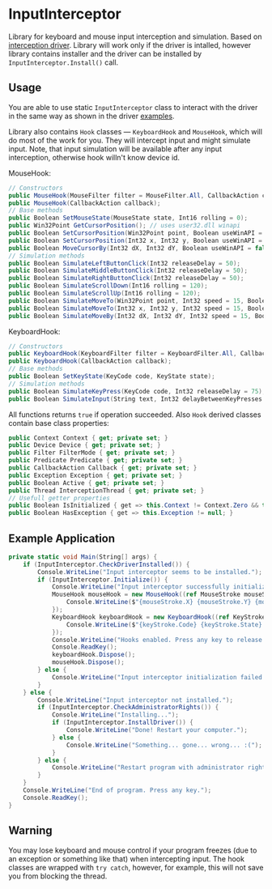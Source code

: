 # InputInterceptor

Library for keyboard and mouse input interception and simulation. Based on [interception driver](http://www.oblita.com/interception.html). Library will work only if the driver is intalled, however library contains installer and the driver can be installed by `InputInterceptor.Install()` call.

## Usage

You are able to use static `InputInterceptor` class to interact with the driver in the same way as shown in the driver [examples](http://www.oblita.com/interception.html).

Library also contains `Hook` classes — `KeyboardHook` and `MouseHook`, which will do most of the work for you. They will intercept input and might simulate input. Note, that input simulation will be available after any input interception, otherwise hook willn't know device id.

MouseHook:
```C#
// Constructors
public MouseHook(MouseFilter filter = MouseFilter.All, CallbackAction callback = null);
public MouseHook(CallbackAction callback);
// Base methods
public Boolean SetMouseState(MouseState state, Int16 rolling = 0);
public Win32Point GetCursorPosition(); // uses user32.dll winapi
public Boolean SetCursorPosition(Win32Point point, Boolean useWinAPI = false, Boolean useWinAPIOnly = false);
public Boolean SetCursorPosition(Int32 x, Int32 y, Boolean useWinAPI = false, Boolean useWinAPIOnly = false);
public Boolean MoveCursorBy(Int32 dX, Int32 dY, Boolean useWinAPI = false, Boolean useWinAPIOnly = false);
// Simulation methods
public Boolean SimulateLeftButtonClick(Int32 releaseDelay = 50);
public Boolean SimulateMiddleButtonClick(Int32 releaseDelay = 50);
public Boolean SimulateRightButtonClick(Int32 releaseDelay = 50);
public Boolean SimulateScrollDown(Int16 rolling = 120);
public Boolean SimulateScrollUp(Int16 rolling = 120);
public Boolean SimulateMoveTo(Win32Point point, Int32 speed = 15, Boolean useWinAPI = false, Boolean useWinAPIOnly = false);
public Boolean SimulateMoveTo(Int32 x, Int32 y, Int32 speed = 15, Boolean useWinAPI = false, Boolean useWinAPIOnly = false);
public Boolean SimulateMoveBy(Int32 dX, Int32 dY, Int32 speed = 15, Boolean useWinAPI = false, Boolean useWinAPIOnly = false);
```

KeyboardHook:
```C#
// Constructors
public KeyboardHook(KeyboardFilter filter = KeyboardFilter.All, CallbackAction callback = null);
public KeyboardHook(CallbackAction callback);
// Base methods
public Boolean SetKeyState(KeyCode code, KeyState state);
// Simulation methods
public Boolean SimulateKeyPress(KeyCode code, Int32 releaseDelay = 75);
public Boolean SimulateInput(String text, Int32 delayBetweenKeyPresses = 100, Int32 releaseDelay = 75); // works with ANSI compatible string with english letters only (special chars are supported)
```

All functions returns `true` if operation succeeded. Also `Hook` derived classes contain base class properties:
```C#
public Context Context { get; private set; }
public Device Device { get; private set; }
public Filter FilterMode { get; private set; }
public Predicate Predicate { get; private set; }
public CallbackAction Callback { get; private set; }
public Exception Exception { get; private set; }
public Boolean Active { get; private set; }
public Thread InterceptionThread { get; private set; }
// Usefull getter properties
public Boolean IsInitialized { get => this.Context != Context.Zero && this.Device != -1; }
public Boolean HasException { get => this.Exception != null; }
```

## Example Application

```C#
private static void Main(String[] args) {
    if (InputInterceptor.CheckDriverInstalled()) {
        Console.WriteLine("Input interceptor seems to be installed.");
        if (InputInterceptor.Initialize()) {
            Console.WriteLine("Input interceptor successfully initialized.");
            MouseHook mouseHook = new MouseHook((ref MouseStroke mouseStroke) => {
                Console.WriteLine($"{mouseStroke.X} {mouseStroke.Y} {mouseStroke.Flags} {mouseStroke.State} {mouseStroke.Information}"); // Mouse XY coordinates are raw
            });
            KeyboardHook keyboardHook = new KeyboardHook((ref KeyStroke keyStroke) => {
                Console.WriteLine($"{keyStroke.Code} {keyStroke.State} {keyStroke.Information}");
            });
            Console.WriteLine("Hooks enabled. Press any key to release.");
            Console.ReadKey();
            keyboardHook.Dispose();
            mouseHook.Dispose();
        } else {
            Console.WriteLine("Input interceptor initialization failed.");
        }
    } else {
        Console.WriteLine("Input interceptor not installed.");
        if (InputInterceptor.CheckAdministratorRights()) {
            Console.WriteLine("Installing...");
            if (InputInterceptor.InstallDriver()) {
                Console.WriteLine("Done! Restart your computer.");
            } else {
                Console.WriteLine("Something... gone... wrong... :(");
            }
        } else {
            Console.WriteLine("Restart program with administrator rights so it will be installed.");
        }
    }
    Console.WriteLine("End of program. Press any key.");
    Console.ReadKey();
}
```

## Warning

You may lose keyboard and mouse control if your program freezes (due to an exception or something like that) when intercepting input. The hook classes are wrapped with `try catch`, however, for example, this will not save you from blocking the thread.